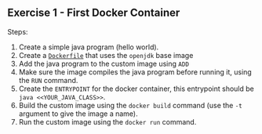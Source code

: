 Exercise 1 - First Docker Container
---
Steps:

1. Create a simple java program (hello world).
3. Create a [`Dockerfile`](Dockerfile) that uses the `openjdk` base image
4. Add the java program to the custom image using `ADD`
4. Make sure the image compiles the java program before running it, using the `RUN` command.
5. Create the `ENTRYPOINT` for the docker container, this entrypoint should be `java <<YOUR_JAVA_CLASS>>`.
6. Build the custom image using the `docker build` command (use the `-t` argument to give the image a name).
7. Run the custom image using the `docker run` command.
